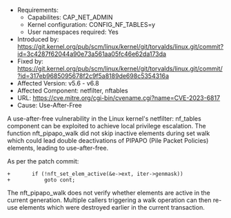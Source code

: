 - Requirements:
    - Capabilites: CAP_NET_ADMIN
    - Kernel configuration: CONFIG_NF_TABLES=y
    - User namespaces required: Yes
- Introduced by: https://git.kernel.org/pub/scm/linux/kernel/git/torvalds/linux.git/commit?id=3c4287f62044a90e73a561aa05fc46e62da173da
- Fixed by: https://git.kernel.org/pub/scm/linux/kernel/git/torvalds/linux.git/commit/?id=317eb9685095678f2c9f5a8189de698c5354316a
- Affected Version: v5.6 - v6.8
- Affected Component: netfilter, nftables
- URL: https://cve.mitre.org/cgi-bin/cvename.cgi?name=CVE-2023-6817
- Cause: Use-After-Free

A use-after-free vulnerability in the Linux kernel's netfilter: nf_tables component can be exploited to achieve local privilege escalation. The function nft_pipapo_walk did not skip inactive elements during set walk which could lead double deactivations of PIPAPO (Pile Packet Policies) elements, leading to use-after-free.

As per the patch commit:
```
+		if (!nft_set_elem_active(&e->ext, iter->genmask))
+			goto cont;
```

The nft_pipapo_walk does not verify whether elements are active in the current generation. Multiple callers triggering a walk operation can then re-use elements which were destroyed earlier in the current transaction.
